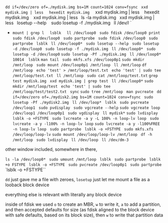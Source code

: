 
`dd if=/dev/zero of=./mydisk.img bs=1M count=1024 conv=fsync ` 
  `xxd mydisk.img | less  `
  `hexedit mydisk.img ` `
  `xxd mydisk.img | less  `
 ` hexedit mydisk.img  `
 ` xxd mydisk.img | less  `
  `ls -la mydisk.img  `
  `xxd mydisk.img | less  `
  `losetup --help  `
 ` sudo losetup -f ./mydisk.img  `
  `ll /dev/*l*  `
* `mount | grep l  `
  `lsblk  `
  `ll /dev/loop0 `
  `sudo fdisk /dev/loop0 print `
  `sudo fdisk /dev/loop0 `
  `sudo partprobe `
  `sudo fdisk /dev/loop0 `
  `sudo partprobe `
  `lsblk `
  `ll /dev/loop0* `
  `sudo losetup --help `
  `sudo losetup -d /dev/loop0 `
  `sudo losetup -f ./mydisk.img `
 `ll /dev/loop0* `
 ` sudo losetup -d /dev/loop0 `
  `sudo losetup -Pf ./mydisk.img `
 ` ll /dev/loop0* 10014  lsblk `
  `man tail `
 ` sudo mkfs.xfs /dev/loop0p1 `
  `sudo mkdir /mnt/loop `
  `sudo mount /dev/loop0p1 /mnt/loop `
 ` ll /mnt/loop `
  `df /mnt/loop `
  `echo 'test' > /mnt/loop/test.txt `
  `echo 'test' | sudo tee /mnt/loop/test.txt `
  `ll /mnt/loop `
 ` sudo cat /mnt/loop/test.txt `
  `grep test mydisk.img `
  `xxd mydisk.img | grep test `
 ` ll /dev/loop0* `
  `sudo mkdir /mnt/loop/test `
  `echo 'test' | sudo tee /mnt/loop/test/test2.txt `
 ` sync `
  `sudo tree /mnt/loop `
  `man pvcreate `
  `dd if=/dev/zero of=./mydisk2.img bs=1M count=1024 conv=fsync `
  `sudo losetup -Pf ./mydisk2.img `
  `ll /dev/loop* `
  `lsblk `
  `sudo pvcreate /dev/loop1 `
  `sudo pvdisplay `
 ` sudo vgcreate --help `
  `sudo vgcreate loop /dev/loop1 /dev/loop0p1 `
  `sudo vgdisplay `
 ` ll mydisk* `
  `sudo lvdisplay `
  `lsblk -o +FSTYPE `
  `sudo lvcreate -a y -L 100% -n loop-lv loop `
 ` sudo lvcreate -a y -l100% -n loop-lv loop `
  `sudo lvcreate -a y -l100%FREE -n loop-lv loop `
  `sudo partprobe `
  `lsblk -o +FSTYPE `
 ` sudo mkfs.xfs /dev/loop/loop-lv `
  `sudo mount /dev/loop/loop-lv /mnt/loop `
  `df -h /mnt/loop `
  `sudo lvdisplay `
 ` ll /dev/loop `
 ` ll /dev/dm-3`
  
other window included, somewhere in there,
   
 ` ls -la /dev/loop0*  `
 ` sudo umount /mnt/loop  `
  `lsblk `
  `sudo partprobe `
  `lsblk +o FSTYPE `
  `lsblk -o +FSTYPE `
  `sudo pvcreate /dev/loop0p1 `
  `sudo partprobe `
`lsblk -o +FSTYPE``

`dd` just gave me a file with zeroes, `losetup` just let me mount a file as a looback block device
 

everything else is relevant with literally any block device
  
inside of fdisk we used `o` to create an MBR, `w` to write it, `a` to add a partition, and then accepted defaults for size (as fdisk aligned to the block device with safe defaults, based on its block size), then `w` to write that partition data
